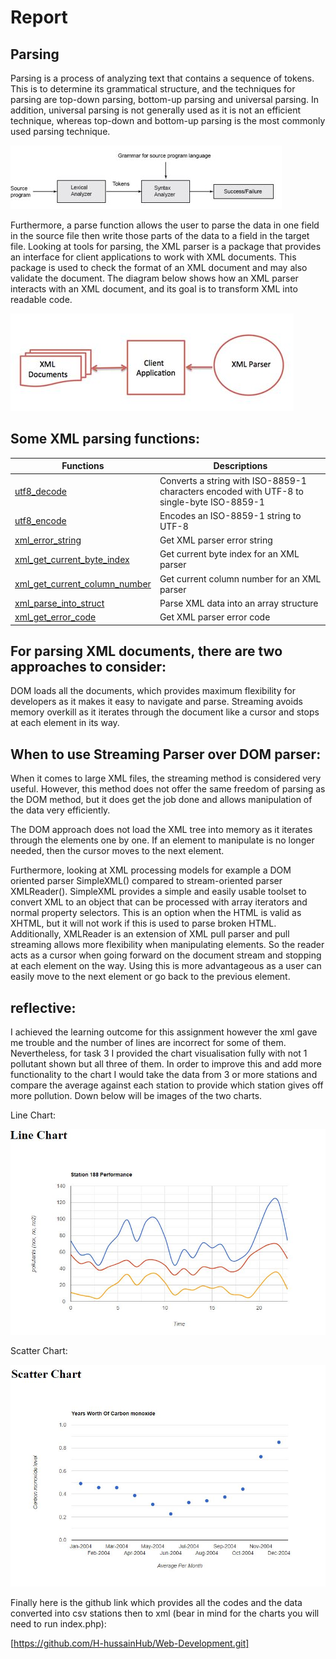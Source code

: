 # Report

## Parsing
Parsing is a process of analyzing text that contains a sequence of tokens. This is to determine its grammatical structure, and the techniques for parsing are top-down parsing, bottom-up parsing and universal parsing. In addition, universal parsing is not generally used as it is not an efficient technique, whereas top-down and bottom-up parsing is the most commonly used parsing technique.

![Parsing](./Parsing.jpg)

Furthermore, a parse function allows the user to parse the data in one field in the source file then write those parts of the data to a field in the target file. Looking at tools for parsing, the XML parser is a package that provides an interface for client applications to work with XML documents. This package is used to check the format of an XML document and may also validate the document. The diagram below shows how an XML parser interacts with an XML document, and its goal is to transform XML into readable code.

![XMLParser](./XMLParser.jpg)

## Some XML parsing functions:

| Functions | Descriptions |
| ------ | ------ |
| [utf8_decode](https://www.php.net/manual/en/function.utf8-decode.php) | Converts a string with ISO-8859-1 characters encoded with UTF-8 to single-byte ISO-8859-1 |
| [utf8_encode](https://www.php.net/manual/en/function.utf8-encode.php) | Encodes an ISO-8859-1 string to UTF-8 |
| [xml_error_string](https://www.php.net/manual/en/function.xml-error-string.php) | Get XML parser error string |
| [xml_get_current_byte_index](https://www.php.net/manual/en/function.xml-get-current-byte-index.php) | Get current byte index for an XML parser |
| [xml_get_current_column_number](https://www.php.net/manual/en/function.xml-get-current-column-number.php) | Get current column number for an XML parser |
| [xml_parse_into_struct](https://www.php.net/manual/en/function.xml-parse-into-struct.php) | Parse XML data into an array structure |
| [xml_get_error_code](https://www.php.net/manual/en/function.xml-get-error-code.php) | Get XML parser error code |


## For parsing XML documents, there are two approaches to consider:
DOM loads all the documents, which provides maximum flexibility for developers as it makes it easy to navigate and parse.
Streaming avoids memory overkill as it iterates through the document like a cursor and stops at each element in its way.

## When to use Streaming Parser over DOM parser:
When it comes to large XML files, the streaming method is considered very useful. However, this method does not offer the same freedom of parsing as the DOM method, but it does get the job done and allows manipulation of the data very efficiently.

The DOM approach does not load the XML tree into memory as it iterates through the elements one by one. If an element to manipulate is no longer needed, then the cursor moves to the next element.

Furthermore, looking at XML processing models for example a DOM oriented parser SimpleXML() compared to stream-oriented parser XMLReader(). SimpleXML provides a simple and easily usable toolset to convert XML to an object that can be processed with array iterators and normal property selectors. This is an option when the HTML is valid as XHTML, but it will not work if this is used to parse broken HTML. Additionally, XMLReader is an extension of XML pull parser and pull streaming allows more flexibility when manipulating elements. So the reader acts as a cursor when going forward on the document stream and stopping at each element on the way. Using this is more advantageous as a user can easily move to the next element or go back to the previous element.

## reflective:
I achieved the learning outcome for this assignment however the xml gave me trouble and the number of lines are incorrect for some of them. Nevertheless, for task 3 I provided the chart visualisation fully with not 1 pollutant shown but all three of them. In order to improve this and add more functionality to the chart I would take the data from 3 or more stations and compare the average against each station to provide which station gives off more pollution. Down below will be images of the two charts.

Line Chart:

![Linechart](./Linechart.jpg)

Scatter Chart:

![Scatterchart](./Scatterchart.jpg)

Finally here is the github link which provides all the codes and the data converted into csv stations then to xml (bear in mind for the charts you will need to run index.php):

[https://github.com/H-hussainHub/Web-Development.git]